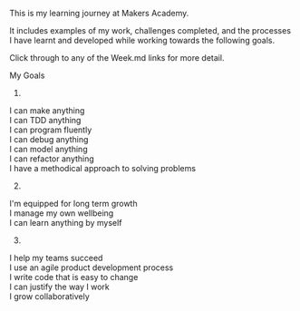 This is my learning journey at Makers Academy.

It includes examples of my work, challenges completed, and the processes I have learnt and developed while working towards the following goals.

Click through to any of the Week.md links for more detail.

My Goals

1.
I can make anything<br/>
I can TDD anything<br/>
I can program fluently<br/>
I can debug anything<br/>
I can model anything<br/>
I can refactor anything<br/>
I have a methodical approach to solving problems<br/>

2.
I'm equipped for long term growth<br/>
I manage my own wellbeing<br/>
I can learn anything by myself<br/>

3.
I help my teams succeed<br/>
I use an agile product development process<br/>
I write code that is easy to change<br/>
I can justify the way I work<br/>
I grow collaboratively<br/>
